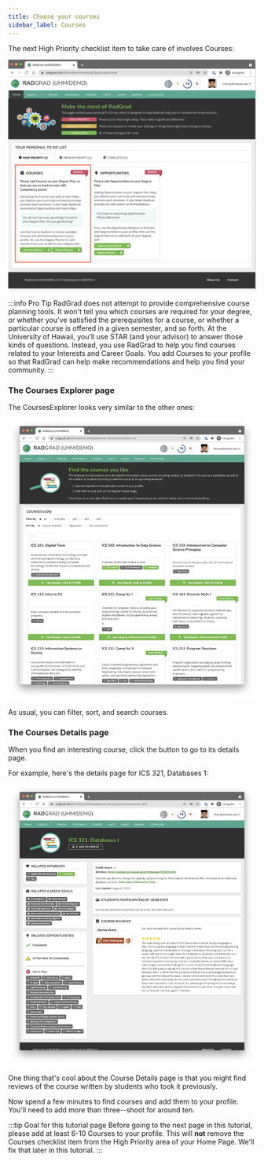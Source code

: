 ```yaml
---
title: Choose your courses
sidebar_label: Courses
---
```


The next High Priority checklist item to take care of involves Courses:

![](/img/user-guide/new-student/home-courses.png)

:::info Pro Tip
RadGrad does not attempt to provide comprehensive course planning tools. It won't tell you which courses are required for your degree, or whether you've satisfied the prerequisites for a course, or whether a particular course is offered in a given semester, and so forth. At the University of Hawaii, you'll use STAR (and your advisor) to answer those kinds of questions. Instead, you use RadGrad to help you find courses related to your Interests and Career Goals. You add Courses to your profile so that RadGrad can help make recommendations and help you find your community.
:::

### The Courses Explorer page

The CoursesExplorer looks very similar to the other ones:

![](/img/user-guide/new-student/courses-explorer.png)

As usual, you can filter, sort, and search courses.

### The Courses Details page

When you find an interesting course, click the button to go to its details page.

For example, here's the details page for ICS 321, Databases 1:

![](/img/user-guide/new-student/course-details-page.png)

One thing that's cool about the Course Details page is that you might find reviews of the course written by students who took it previously.

Now spend a few minutes to find courses and add them to your profile. You'll need to add more than three--shoot for around ten.

:::tip Goal for this tutorial page
Before going to the next page in this tutorial, please add at least 6-10 Courses to your profile. This will **not** remove the Courses checklist item from the High Priority area of your Home Page. We'll fix that later in this tutorial.
:::